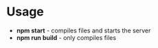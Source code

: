 # Usage
- **npm start** - compiles files and starts the server
- **npm run build** - only compiles files
